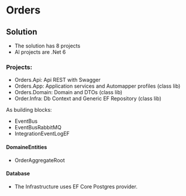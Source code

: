 # Orders

## Solution

- The solution has 8 projects
- Al projects are .Net 6

### Projects: 

- Orders.Api: Api REST with Swagger
- Orders.App: Application services and Automapper profiles (class lib)
- Orders.Domain: Domain and DTOs (class lib)
- Order.Infra: Db Context and Generic EF Repository (class lib)

As building blocks:
- EventBus
- EventBusRabbitMQ
- IntegrationEventLogEF


#### DomaineEntities

- OrderAggregateRoot

#### Database

- The Infrastructure uses EF Core Postgres provider. 

